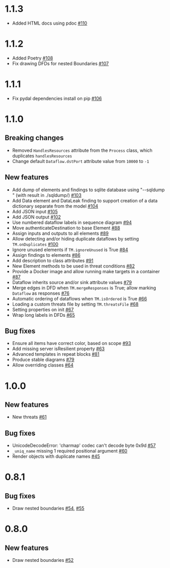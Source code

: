 # 1.1.3

- Added HTML docs using pdoc [#110](https://github.com/izar/pytm/pull/110)

# 1.1.2

- Added Poetry [#108](https://github.com/izar/pytm/pull/108)
- Fix drawing DFDs for nested Boundaries [#107](https://github.com/izar/pytm/pull/107)

# 1.1.1

- Fix pydal dependencies install on pip [#106](https://github.com/izar/pytm/pull/106)

# 1.1.0

## Breaking changes

- Removed `HandlesResources` attribute from the `Process` class, which duplicates `handlesResources`
- Change default `Dataflow.dstPort` attribute value from `10000` to `-1`

## New features


- Add dump of elements and findings to sqlite database using "--sqldump <database>" (with result in ./sqldump/) [#103](https://github.com/izar/pytm/pull/103)
- Add Data element and DataLeak finding to support creation of a data dictionary separate from the model [#104](https://github.com/izar/pytm/pull/104)
- Add JSON input [#105](https://github.com/izar/pytm/pull/105)
- Add JSON output [#102](https://github.com/izar/pytm/pull/102)
- Use numbered dataflow labels in sequence diagram [#94](https://github.com/izar/pytm/pull/94)
- Move authenticateDestination to base Element [#88](https://github.com/izar/pytm/pull/88)
- Assign inputs and outputs to all elements [#89](https://github.com/izar/pytm/pull/89)
- Allow detecting and/or hiding duplicate dataflows by setting `TM.onDuplicates` [#100](https://github.com/izar/pytm/pull/100)
- Ignore unused elements if `TM.ignoreUnused` is True [#84](https://github.com/izar/pytm/pull/84)
- Assign findings to elements [#86](https://github.com/izar/pytm/pull/86)
- Add description to class attributes [#91](https://github.com/izar/pytm/pull/91)
- New Element methods to be used in threat conditions [#82](https://github.com/izar/pytm/pull/82)
- Provide a Docker image and allow running make targets in a container [#87](https://github.com/izar/pytm/pull/87)
- Dataflow inherits source and/or sink attribute values [#79](https://github.com/izar/pytm/pull/79)
- Merge edges in DFD when `TM.mergeResponses` is True; allow marking `Dataflow` as responses [#76](https://github.com/izar/pytm/pull/76)
- Automatic ordering of dataflows when `TM.isOrdered` is True [#66](https://github.com/izar/pytm/pull/66)
- Loading a custom threats file by setting `TM.threatsFile` [#68](https://github.com/izar/pytm/pull/68)
- Setting properties on init [#67](https://github.com/izar/pytm/pull/67)
- Wrap long labels in DFDs [#65](https://github.com/izar/pytm/pull/65)

## Bug fixes

- Ensure all items have correct color, based on scope [#93](https://github.com/izar/pytm/pull/93)
- Add missing server isResilient property [#63](https://github.com/izar/pytm/issues/63)
- Advanced templates in repeat blocks [#81](https://github.com/izar/pytm/pull/81)
- Produce stable diagrams [#79](https://github.com/izar/pytm/pull/79)
- Allow overriding classes [#64](https://github.com/izar/pytm/pull/64)

# 1.0.0

## New features

- New threats [#61](https://github.com/izar/pytm/pull/61)

## Bug fixes

- UnicodeDecodeError: 'charmap' codec can't decode byte 0x9d [#57](https://github.com/izar/pytm/pull/57)
- `_uniq_name` missing 1 required positional argument [#60](https://github.com/izar/pytm/pull/60)
- Render objects with duplicate names [#45](https://github.com/izar/pytm/issues/45)

# 0.8.1

## Bug fixes

- Draw nested boundaries [#54](https://github.com/izar/pytm/pull/54),  [#55](https://github.com/izar/pytm/pull/55)

# 0.8.0

## New features

- Draw nested boundaries [#52](https://github.com/izar/pytm/pull/52)
